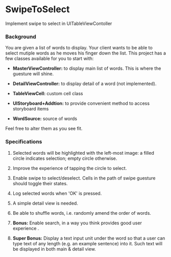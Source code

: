 # SwipeToSelect
Implement swipe to select in UITableViewContoller


### Background
You are given a list of words to display. Your client wants to be able to select mutiple words as he moves his finger down the list. This project has a few classes available for you to start with:

- <b>MasterViewController:</b> to display main list of words. This is where the guesture will shine.

- <b>DetailViewController:</b> to display detail of a word (not implemented).

- <b>TableViewCell:</b> custom cell class

- <b>UIStoryboard+Addtion:</b> to provide convenient method to access storyboard items

- <b>WordSource:</b> source of words

Feel free to alter them as you see fit.

### Specifications
1. Selected words will be highlighted with the left-most image: a filled circle indicates selection; empty circle otherwise.

2. Improve the experience of tapping the circle to select.

3. Enable swipe to select/deselect. Cells in the path of swipe guesture should toggle their states.

4. Log selected words when 'OK' is pressed.

5. A simple detail view is needed.

6. Be able to shuffle words, i.e. randomly amend the order of words.

7. <b>Bonus:</b> Enable search, in a way you think provides good user experience .

8. <b>Super Bonus:</b> Display a text input unit under the word so that a user can type text of any length (e.g. an example sentence) into it. Such text will be displayed in both main & detail view.
